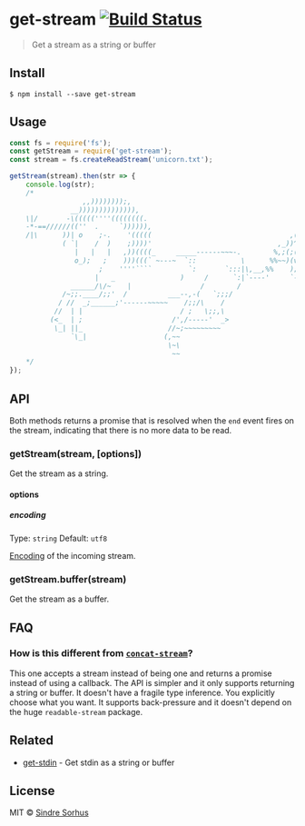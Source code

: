 # get-stream [![Build Status](https://travis-ci.org/sindresorhus/get-stream.svg?branch=master)](https://travis-ci.org/sindresorhus/get-stream)

> Get a stream as a string or buffer


## Install

```
$ npm install --save get-stream
```


## Usage

```js
const fs = require('fs');
const getStream = require('get-stream');
const stream = fs.createReadStream('unicorn.txt');

getStream(stream).then(str => {
	console.log(str);
	/*
	              ,,))))))));,
	           __)))))))))))))),
	\|/       -\(((((''''((((((((.
	-*-==//////((''  .     `)))))),
	/|\      ))| o    ;-.    '(((((                                  ,(,
	         ( `|    /  )    ;))))'                               ,_))^;(~
	            |   |   |   ,))((((_     _____------~~~-.        %,;(;(>';'~
	            o_);   ;    )))(((` ~---~  `::           \      %%~~)(v;(`('~
	                  ;    ''''````         `:       `:::|\,__,%%    );`'; ~
	                 |   _                )     /      `:|`----'     `-'
	           ______/\/~    |                 /        /
	         /~;;.____/;;'  /          ___--,-(   `;;;/
	        / //  _;______;'------~~~~~    /;;/\    /
	       //  | |                        / ;   \;;,\
	      (<_  | ;                      /',/-----'  _>
	       \_| ||_                     //~;~~~~~~~~~
	           `\_|                   (,~~
	                                   \~\
	                                    ~~
	*/
});
```


## API

Both methods returns a promise that is resolved when the `end` event fires on the stream, indicating that there is no more data to be read.

### getStream(stream, [options])

Get the stream as a string.

#### options

##### encoding

Type: `string`
Default: `utf8`

[Encoding](https://nodejs.org/api/buffer.html#buffer_buffer) of the incoming stream.

### getStream.buffer(stream)

Get the stream as a buffer.


## FAQ

### How is this different from [`concat-stream`](https://github.com/maxogden/concat-stream)?

This one accepts a stream instead of being one and returns a promise instead of using a callback. The API is simpler and it only supports returning a string or buffer. It doesn't have a fragile type inference. You explicitly choose what you want. It supports back-pressure and it doesn't depend on the huge `readable-stream` package.


## Related

- [get-stdin](https://github.com/sindresorhus/get-stdin) - Get stdin as a string or buffer


## License

MIT © [Sindre Sorhus](http://sindresorhus.com)
